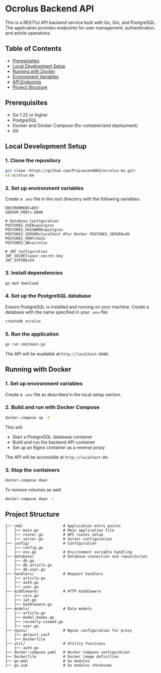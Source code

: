 # Ocrolus Backend API

This is a RESTful API backend service built with Go, Gin, and PostgreSQL. The application provides endpoints for user management, authentication, and article operations.

## Table of Contents

- [Prerequisites](#prerequisites)
- [Local Development Setup](#local-development-setup)
- [Running with Docker](#running-with-docker)
- [Environment Variables](#environment-variables)
- [API Endpoints](#api-endpoints)
- [Project Structure](#project-structure)

## Prerequisites

- Go 1.22 or higher
- PostgreSQL
- Docker and Docker Compose (for containerized deployment)
- Git

## Local Development Setup

### 1. Clone the repository

```bash
git clone <https://github.com/Praiseson6065/ocrolus-be.git>
cd ocrolus-be  
```

### 2. Set up environment variables

Create a `.env` file in the root directory with the following variables:

```
ENVIRONMENT=DEV
SERVER_PORT=:8000

# Database Configuration
POSTGRES_USER=postgres
POSTGRES_PASSWORD=postgres
POSTGRES_SERVER=localhost #for Docker POSTGRES_SERVER=db
POSTGRES_PORT=5432
POSTGRES_DB=ocrolus

# JWT Configuration
JWT_SECRET=your-secret-key
JWT_EXPIRE=24
```

### 3. Install dependencies

```bash
go mod download
```

### 4. Set up the PostgreSQL database

Ensure PostgreSQL is installed and running on your machine. Create a database with the name specified in your `.env` file:

```bash
createdb ocrolus
```

### 5. Run the application

```bash
go run cmd/main.go
```

The API will be available at `http://localhost:8000`.

## Running with Docker

### 1. Set up environment variables

Create a `.env` file as described in the local setup section.

### 2. Build and run with Docker Compose

```bash
docker-compose up -d
```

This will:
- Start a PostgreSQL database container
- Build and run the backend API container
- Set up an Nginx container as a reverse proxy

The API will be accessible at `http://localhost:80`.

### 3. Stop the containers

```bash
docker-compose down
```

To remove volumes as well:

```bash
docker-compose down -v
```


## Project Structure

```
├── cmd/                  # Application entry points
│   ├── main.go           # Main application file
│   ├── router.go         # API routes setup
│   ├── server.go         # Server configuration
├── config/               # Configuration
│   ├── config.go
│   ├── env.go            # Environment variable handling
├── database/             # Database connection and repositories
│   ├── db.go
│   ├── db.article.go
│   ├── db.user.go
├── handlers/             # Request handlers
│   ├── article.go
│   ├── auth.go
│   ├── user.go
├── middleware/           # HTTP middleware
│   ├── cors.go
│   ├── jwt.go
│   ├── middleware.go
├── models/               # Data models
│   ├── article.go
│   ├── model.hooks.go
│   ├── recently-viewed.go
│   ├── user.go
├── nginx/                # Nginx configuration for proxy
│   ├── default.conf
│   ├── Dockerfile
├── util/                 # Utility functions
│   ├── auth.go
├── docker-compose.yaml   # Docker Compose configuration
├── Dockerfile            # Docker image definition
├── go.mod                # Go modules
├── go.sum                # Go modules checksums
```